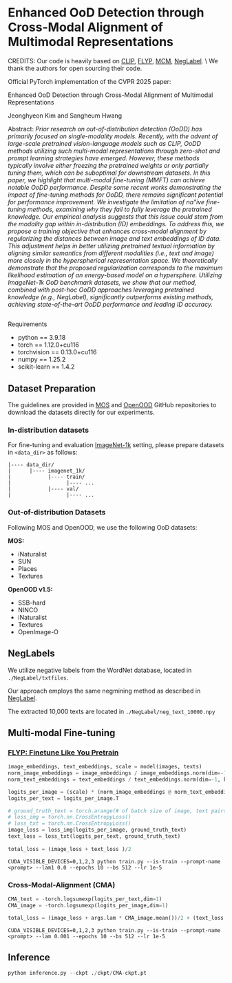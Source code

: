 # Enhanced OoD Detection through Cross-Modal Alignment of Multimodal Representations

CREDITS: Our code is heavily based on [CLIP](https://github.com/openai/CLIP), [FLYP](https://github.com/locuslab/FLYP?tab=readme-ov-file), [MCM](https://github.com/deeplearning-wisc/MCM), [NegLabel](https://github.com/XueJiang16/NegLabel). \\ We thank the authors for open sourcing their code.

Official PyTorch implementation of the CVPR 2025 paper:

Enhanced OoD Detection through Cross-Modal Alignment of Multimodal Representations

Jeonghyeon Kim and Sangheum Hwang

Abstract: _Prior research on out-of-distribution detection (OoDD) has primarily focused on single-modality models. Recently, with the advent of large-scale pretrained vision-language models such as CLIP, OoDD methods utilizing such multi-modal representations through zero-shot and prompt learning strategies have emerged. However, these methods typically involve either freezing the pretrained weights or only partially tuning them, which can be suboptimal for downstream datasets. In this paper, we highlight that multi-modal fine-tuning (MMFT) can achieve notable OoDD performance. Despite some recent works demonstrating the impact of fine-tuning methods for OoDD, there remains significant potential for performance improvement. We investigate the limitation of na\"ive fine-tuning methods, examining why they fail to fully leverage the pretrained knowledge. Our empirical analysis suggests that this issue could stem from the modality gap within in-distribution (ID) embeddings. To address this, we propose a training objective that enhances cross-modal alignment by regularizing the distances between image and text embeddings of ID data. This adjustment helps in better utilizing pretrained textual information by aligning similar semantics from different modalities (i.e., text and image) more closely in the hyperspherical representation space. We theoretically demonstrate that the proposed regularization corresponds to the maximum likelihood estimation of an energy-based model on a hypersphere. Utilizing ImageNet-1k OoD benchmark datasets, we show that our method, combined with post-hoc OoDD approaches leveraging pretrained knowledge (e.g., NegLabel), significantly outperforms existing methods, achieving state-of-the-art OoDD performance and leading ID accuracy._
## 
Requirements
- python == 3.9.18
- torch == 1.12.0+cu116
- torchvision == 0.13.0+cu116
- numpy == 1.25.2
- scikit-learn == 1.4.2

## Dataset Preparation

The guidelines are provided in [MOS](https://github.com/deeplearning-wisc/large_scale_ood?tab=readme-ov-file) and [OpenOOD](https://github.com/Jingkang50/OpenOOD) GitHub repositories to download the datasets directly for our experiments.

### In-distribution datasets
For fine-tuning and evaluation [ImageNet-1k](https://image-net.org/challenges/LSVRC/2012/index) setting, please prepare datasets in `<data_dir>` as follows:

```
|---- data_dir/
|      |---- imagenet_1k/
|            |---- train/
|                  |---- ...
|            |---- val/
|                  |---- ...
```

### Out-of-distribution Datasets

Following MOS and OpenOOD, we use the following OoD datasets:

**MOS:**

- iNaturalist
- SUN
- Places
- Textures

**OpenOOD v1.5:**

- SSB-hard
- NINCO
- iNaturalist
- Textures
- OpenImage-O


## NegLabels

We utilize negative labels from the WordNet database, located in `./NegLabel/txtfiles`.

Our approach employs the same negmining method as described in [NegLabel](https://github.com/XueJiang16/NegLabel/tree/main). 

The extracted 10,000 texts are located in `./NegLabel/neg_text_10000.npy`
     
## Multi-modal Fine-tuning

### [FLYP: Finetune Like You Pretrain](https://github.com/locuslab/FLYP) 

```python
image_embeddings, text_embeddings, scale = model(images, texts)
norm_image_embeddings = image_embeddings / image_embeddings.norm(dim=-1, keepdim=True)
norm_text_embeddings = text_embeddings / text_embeddings.norm(dim=-1, keepdim=True)

logits_per_image = (scale) * (norm_image_embeddings @ norm_text_embeddings.T)
logits_per_text = logits_per_image.T

# ground_truth_text = torch.arange(# of batch size of image, text pairs)
# loss_img = torch.nn.CrossEntropyLoss()
# loss_txt = torch.nn.CrossEntropyLoss()
image_loss = loss_img(logits_per_image, ground_truth_text)
text_loss = loss_txt(logits_per_text, ground_truth_text)
            
total_loss = (image_loss + text_loss )/2  
```

```
CUDA_VISIBLE_DEVICES=0,1,2,3 python train.py --is-train --prompt-name <prompt> --lam1 0.0 --epochs 10 --bs 512 --lr 1e-5
```

### Cross-Modal-Alignment (CMA)
```python
CMA_text = -torch.logsumexp(logits_per_text,dim=1)
CMA_image = -torch.logsumexp(logits_per_image,dim=1)

total_loss = (image_loss + args.lam * CMA_image.mean())/2 + (text_loss + args.lam * CMA_text.mean())/2 
```

```
CUDA_VISIBLE_DEVICES=0,1,2,3 python train.py --is-train --prompt-name <prompt> --lam 0.001 --epochs 10 --bs 512 --lr 1e-5
```

## Inference


```python
python inference.py --ckpt ./ckpt/CMA-ckpt.pt
```
